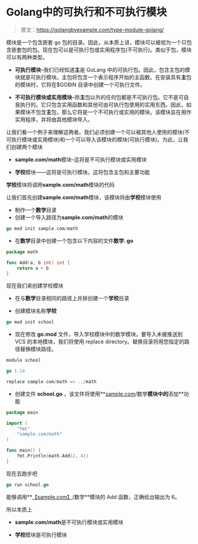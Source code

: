 # Golang中的可执行和不可执行模块

> 原文：<https://golangbyexample.com/type-module-golang/>

模块是一个包含嵌套 go 包的目录。因此，从本质上讲，模块可以被视为一个只包含嵌套包的包。现在包可以是可执行包或实用程序包(不可执行)。类似于包，模块可以有两种类型。

*   **可执行模块**–我们已经知道**主**是 GoLang 中的可执行包。因此，包含主包的模块就是可执行模块。主包将包含一个表示程序开始的主函数。在安装具有**主**包的模块时，它将在$GOBIN 目录中创建一个可执行文件。

*   **不可执行模块或实用模块**–除**主**包以外的任何包都是不可执行包。它不是可自我执行的。它只包含实用函数和其他可由可执行包使用的实用东西。因此，如果模块不包含**主**包，那么它将是一个不可执行或实用的模块。该模块旨在用作实用程序，并将由其他模块导入。

让我们看一个例子来理解这两者。我们必须创建一个可以被其他人使用的模块(不可执行模块或实用模块)和一个可以导入该模块的模块(可执行模块)。为此，让我们创建两个模块

*   **sample.com/math**模块–这将是不可执行模块或实用模块

*   **学校**模块——这将是可执行模块。这将包含主包和主要功能

**学校**模块将调用**sample.com/math**模块的代码

让我们首先创建**sample.com/math**模块，该模块将由**学校**模块使用

*   制作一个**数学**目录
*   创建一个导入路径为**sample.com/math**的模块

```go
go mod init sample.com/math
```

*   在**数学**目录中创建一个包含以下内容的文件**数学. go**

```go
package math

func Add(a, b int) int {
	return a + b
}
```

现在我们来创建学校模块

*   在与**数学**目录相同的路径上并排创建一个**学校**目录

*   创建模块名称**学校**

```go
go mod init school
```

*   现在修改 **go.mod** 文件，导入学校模块中的数学模块。要导入未被推送到 VCS 的本地模块，我们将使用 replace directory。替换目录将用您指定的路径替换模块路径。

```go
module school

go 1.14

replace sample.com/math => ../math
```

*   创建文件 **school.go** ，该文件将使用**[sample.com](http://sample.com)/数学**模块中的**添加**功能

```go
package main

import (
	"fmt"
	"sample.com/math"
)

func main() {
	fmt.Println(math.Add(2, 4))
}
```

现在去跑步吧

```go
go run school.go
```

能够调用**[【sample.com】](http://sample.com)/数学**模块的 Add 函数，正确给出输出为 6。

所以本质上

*   **sample.com/math**是不可执行模块或实用模块

*   **学校**模块是可执行模块